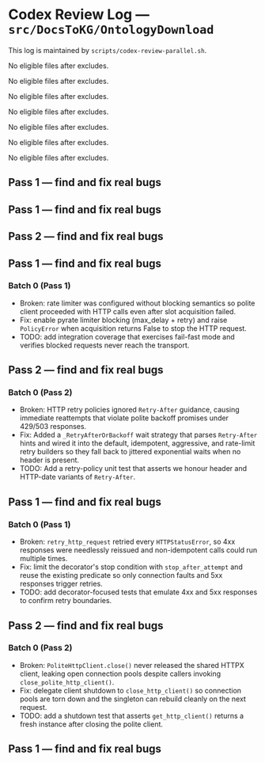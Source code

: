 # Codex Review Log — `src/DocsToKG/OntologyDownload`
This log is maintained by `scripts/codex-review-parallel.sh`.

<!-- 2025-10-22 16:55:34Z UTC -->
No eligible files after excludes.

<!-- 2025-10-22 17:01:20Z UTC -->
No eligible files after excludes.

<!-- 2025-10-22 17:13:46Z UTC -->
No eligible files after excludes.

<!-- 2025-10-23 01:39:11Z UTC -->
No eligible files after excludes.

<!-- 2025-10-23 02:48:00Z UTC -->
No eligible files after excludes.

<!-- 2025-10-23 03:05:49Z UTC -->
No eligible files after excludes.

<!-- 2025-10-23 03:55:00Z UTC -->
No eligible files after excludes.

<!-- 2025-10-23 04:04:17Z UTC -->
## Pass 1 — find and fix real bugs

<!-- 2025-10-23 04:06:49Z UTC -->
## Pass 1 — find and fix real bugs

<!-- 2025-10-23 04:06:56Z UTC -->
## Pass 2 — find and fix real bugs

<!-- 2025-10-23 04:24:41Z UTC -->
## Pass 1 — find and fix real bugs
### Batch 0 (Pass 1)
- Broken: rate limiter was configured without blocking semantics so polite client proceeded with HTTP calls even after slot acquisition failed.
- Fix: enable pyrate limiter blocking (max_delay + retry) and raise `PolicyError` when acquisition returns False to stop the HTTP request.
- TODO: add integration coverage that exercises fail-fast mode and verifies blocked requests never reach the transport.

<!-- 2025-10-23 04:29:43Z UTC -->
## Pass 2 — find and fix real bugs

### Batch 0 (Pass 2)
- Broken: HTTP retry policies ignored `Retry-After` guidance, causing immediate reattempts that violate polite backoff promises under 429/503 responses.
- Fix: Added a `_RetryAfterOrBackoff` wait strategy that parses `Retry-After` hints and wired it into the default, idempotent, aggressive, and rate-limit retry builders so they fall back to jittered exponential waits when no header is present.
- TODO: Add a retry-policy unit test that asserts we honour header and HTTP-date variants of `Retry-After`.

<!-- 2025-10-23 04:46:08Z UTC -->
## Pass 1 — find and fix real bugs

### Batch 0 (Pass 1)
- Broken: `retry_http_request` retried every `HTTPStatusError`, so 4xx responses were needlessly reissued and non-idempotent calls could run multiple times.
- Fix: limit the decorator's stop condition with `stop_after_attempt` and reuse the existing predicate so only connection faults and 5xx responses trigger retries.
- TODO: add decorator-focused tests that emulate 4xx and 5xx responses to confirm retry boundaries.

<!-- 2025-10-23 04:48:24Z UTC -->
## Pass 2 — find and fix real bugs

### Batch 0 (Pass 2)
- Broken: `PoliteHttpClient.close()` never released the shared HTTPX client, leaking open connection pools despite callers invoking `close_polite_http_client()`.
- Fix: delegate client shutdown to `close_http_client()` so connection pools are torn down and the singleton can rebuild cleanly on the next request.
- TODO: add a shutdown test that asserts `get_http_client()` returns a fresh instance after closing the polite client.

<!-- 2025-10-23 05:59:19Z UTC -->
## Pass 1 — find and fix real bugs
